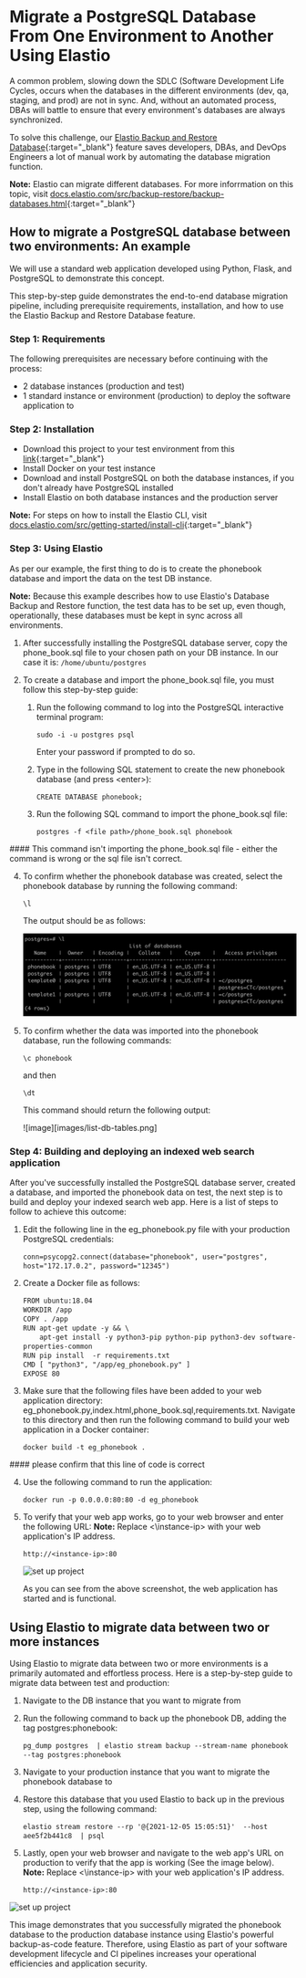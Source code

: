 # Migrate a PostgreSQL Database From One Environment to Another Using Elastio

A common problem, slowing down the SDLC (Software Development Life Cycles, occurs when the databases in the different environments (dev, qa, staging, and prod) are not in sync. And, without an automated process, DBAs will battle to ensure that every environment's databases are always synchronized. 

To solve this challenge, our [Elastio Backup and Restore Database](https://docs.elastio.com/src/backup-restore/backup-databases.html){:target="_blank"} feature saves developers, DBAs, and DevOps Engineers a lot of manual work by automating the database migration function. 

**Note:** Elastio can migrate different databases. For more inforrmation on this topic, visit [docs.elastio.com/src/backup-restore/backup-databases.html](https://docs.elastio.com/src/backup-restore/backup-databases.html){:target="_blank"} 

## How to migrate a PostgreSQL database between two environments: An example

We will use a standard web application developed using Python, Flask, and PostgreSQL to demonstrate this concept. 

This step-by-step guide demonstrates the end-to-end database migration pipeline, including prerequisite requirements, installation, and how to use the Elastio Backup and Restore Database feature. 

### Step 1: Requirements

The following prerequisites are necessary before continuing with the process: 

- 2 database instances (production and test)
- 1 standard instance or environment (production) to deploy the software application to

### Step 2: Installation

- Download this project to your test environment from this [link](https://www.dropbox.com/s/14gdqj78810udln/IndexedSearchPythonDocker.zip?dl=0){:target="_blank"}
- Install Docker on your test instance
- Download and install PostgreSQL on both the database instances, if you don't already have PostgreSQL installed
- Install Elastio on both database instances and the production server 

**Note:** For steps on how to install the Elastio CLI, visit [docs.elastio.com/src/getting-started/install-cli](https://docs.elastio.com/src/getting-started/install-cli.html){:target="_blank"}

### Step 3: Using Elastio 

As per our example, the first thing to do is to create the phonebook database and import the data on the test DB instance. 

**Note:** Because this example describes how to use Elastio's Database Backup and Restore function, the test data has to be set up, even though, operationally, these databases must be kept in sync across all environments. 

1. After successfully installing the PostgreSQL database server, copy the phone_book.sql file to your chosen path on your DB instance. In our case it is: `/home/ubuntu/postgres`

2. To create a database and import the phone_book.sql file, you must follow this step-by-step guide:
   
   1. Run the following command to log into the PostgreSQL interactive terminal program: 
      ```
      sudo -i -u postgres psql 
      ```
      Enter your password if prompted to do so. 

   2. Type in the following SQL statement to create the new phonebook database (and press \<enter>):
      ```
      CREATE DATABASE phonebook;
      ```

   3. Run the following SQL command to import the phone_book.sql file:
      ```
      postgres -f <file path>/phone_book.sql phonebook
      ```
\#### This command isn't importing the phone_book.sql file - either the command is wrong or the sql file isn't correct. 

   4. To confirm whether the phonebook database was created, select the phonebook database by running the following command: 
      ```
      \l 
      ```
      The output should be as follows: 

      ![image](images/postgresql-output.png)

   5. To confirm whether the data was imported into the phonebook database, run the following commands: 
      ```
      \c phonebook
      ```   
      and then 
      ```
      \dt
      ```
      This command should return the following output:
 
      ![image][images/list-db-tables.png]
      
### Step 4: Building and deploying an indexed web search application

After you've successfully installed the PostgreSQL database server, created a database, and imported the phonebook data on test, the next step is to build and deploy your indexed search web app. Here is a list of steps to follow to achieve this outcome: 

1. Edit the following line in the eg_phonebook.py file with your production PostgreSQL credentials: 
   ```
   conn=psycopg2.connect(database="phonebook", user="postgres", host="172.17.0.2", password="12345")
   ```

2. Create a Docker file as follows:
   ```
   FROM ubuntu:18.04
   WORKDIR /app
   COPY . /app
   RUN apt-get update -y && \
	   apt-get install -y python3-pip python-pip python3-dev software-properties-common
   RUN pip install  -r requirements.txt 
   CMD [ "python3", "/app/eg_phonebook.py" ]
   EXPOSE 80
   ```

3. Make sure that the following files have been added to your web application directory: eg_phonebook.py,index.html,phone_book.sql,requirements.txt. Navigate to this directory and then run the following command to build your web application in a Docker container: 
   ```
   docker build -t eg_phonebook .
   ```
\#### please confirm that this line of code is correct

4. Use the following command to run the application:
   ```
   docker run -p 0.0.0.0:80:80 -d eg_phonebook
   ```

5. To verify that your web app works, go to your web browser and enter the following URL: 
   **Note:** Replace <\instance-ip> with your web application's IP address. 
   ```
   http://<instance-ip>:80
   ```

   ![set up project](https://i.ibb.co/GxX96Xg/vor.png)

   As you can see from the above screenshot, the web application has started and is functional.

 ## Using Elastio to migrate data between two or more instances

 Using Elastio to migrate data between two or more environments is a primarily automated and effortless process. Here is a step-by-step guide to migrate data between test and production:

1. Navigate to the DB instance that you want to migrate from

2. Run the following command to back up the phonebook DB, adding the tag postgres:phonebook: 
   ```
   pg_dump postgres  | elastio stream backup --stream-name phonebook  --tag postgres:phonebook
   ```

3. Navigate to your production instance that you want to migrate the phonebook database to 
   
4. Restore this database that you used Elastio to back up in the previous step, using the following command:
   ```
   elastio stream restore --rp '@{2021-12-05 15:05:51}'  --host aee5f2b441c8  | psql
   ```
5. Lastly, open your web browser and navigate to the web app's URL on production to verify that the app is working (See the image below).
   **Note:** Replace <\instance-ip> with your web application's IP address. 
   ```
   http://<instance-ip>:80
   ``` 

![set up project](https://www.codeproject.com/KB/applications/1257203/step38_amilinux.png)

This image demonstrates that you successfully migrated the phonebook database to the production database instance using Elastio's powerful backup-as-code feature. Therefore, using Elastio as part of your software development lifecycle and CI pipelines increases your operational efficiencies and application security. 



